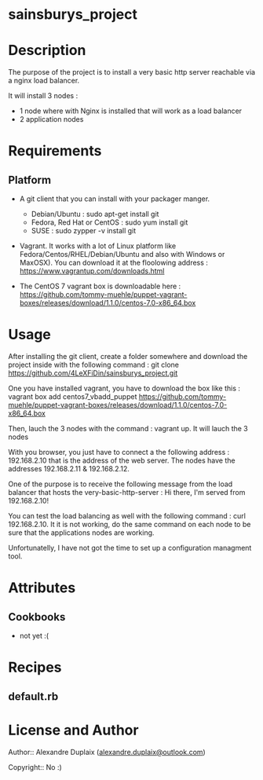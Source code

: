 # sainsburys_project

Description
===========

The purpose of the project is to install a very basic http server reachable via a nginx load balancer.

It will install 3 nodes :
- 1 node where with Nginx is installed that will work as a load balancer
- 2 application nodes 

Requirements
============

Platform
--------

* A git client that you can install with your packager manger.
  - Debian/Ubuntu : sudo apt-get install git
  - Fedora, Red Hat or CentOS : sudo yum install git
  - SUSE : sudo zypper -v install git

* Vagrant. It works with a lot of Linux platform like Fedora/Centos/RHEL/Debian/Ubuntu and also with Windows or MaxOSX). You can download it at the floolowing address : https://www.vagrantup.com/downloads.html

* The CentOS 7 vagrant box is downloadable here :
  https://github.com/tommy-muehle/puppet-vagrant-boxes/releases/download/1.1.0/centos-7.0-x86_64.box

Usage
=====

After installing the git client, create a folder somewhere and download the project inside with the following command :
git clone https://github.com/4LeXFiDin/sainsburys_project.git

One you have installed vagrant, you have to download the box like this :
vagrant box add centos7_vbadd_puppet https://github.com/tommy-muehle/puppet-vagrant-boxes/releases/download/1.1.0/centos-7.0-x86_64.box

Then, lauch the 3 nodes with the command : vagrant up. It will lauch the 3 nodes

With you browser, you just have to connect a the following address : 192.168.2.10 that is the address of the web server. The nodes have the addresses 192.168.2.11 & 192.168.2.12.

One of the purpose is to receive the following message from the load balancer that hosts the very-basic-http-server : Hi there, I'm served from 192.168.2.10!

You can test the load balancing as well with the following command : curl 192.168.2.10. It it is not working, do the same command on each node to be sure that the applications nodes are working.

Unfortunatelly, I have not got the time to set up a configuration managment tool.

Attributes
==========

Cookbooks
---------
* not yet :(

Recipes
=======

## default.rb

License and Author
==================

Author:: Alexandre Duplaix (<alexandre.duplaix@outlook.com>)

Copyright:: No :)

